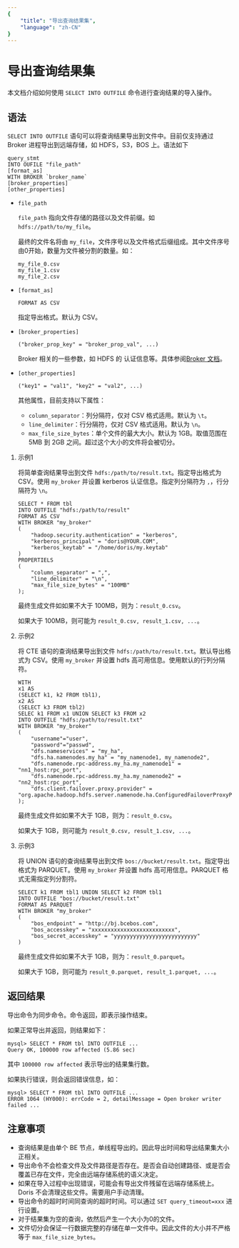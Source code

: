 ```yaml
---
{
    "title": "导出查询结果集",
    "language": "zh-CN"
}
---
```


<!--
Licensed to the Apache Software Foundation (ASF) under one
or more contributor license agreements.  See the NOTICE file
distributed with this work for additional information
regarding copyright ownership.  The ASF licenses this file
to you under the Apache License, Version 2.0 (the
"License"); you may not use this file except in compliance
with the License.  You may obtain a copy of the License at

  http://www.apache.org/licenses/LICENSE-2.0

Unless required by applicable law or agreed to in writing,
software distributed under the License is distributed on an
"AS IS" BASIS, WITHOUT WARRANTIES OR CONDITIONS OF ANY
KIND, either express or implied.  See the License for the
specific language governing permissions and limitations
under the License.
-->

# 导出查询结果集

本文档介绍如何使用 `SELECT INTO OUTFILE` 命令进行查询结果的导入操作。

## 语法

`SELECT INTO OUTFILE` 语句可以将查询结果导出到文件中。目前仅支持通过 Broker 进程导出到远端存储，如 HDFS，S3，BOS 上。语法如下

```
query_stmt
INTO OUFILE "file_path"
[format_as]
WITH BROKER `broker_name`
[broker_properties]
[other_properties]
```

* `file_path`

    `file_path` 指向文件存储的路径以及文件前缀。如 `hdfs://path/to/my_file`。
    
    最终的文件名将由 `my_file`，文件序号以及文件格式后缀组成。其中文件序号由0开始，数量为文件被分割的数量。如：
    
    ```
    my_file_0.csv
    my_file_1.csv
    my_file_2.csv
    ```

* `[format_as]`

    ```
    FORMAT AS CSV
    ```
    
    指定导出格式。默认为 CSV。

* `[broker_properties]`

    ```
    ("broker_prop_key" = "broker_prop_val", ...)
    ``` 

    Broker 相关的一些参数，如 HDFS 的 认证信息等。具体参阅[Broker 文档](./broker.html)。

* `[other_properties]`

    ```
    ("key1" = "val1", "key2" = "val2", ...)
    ```

    其他属性，目前支持以下属性：

    * `column_separator`：列分隔符，仅对 CSV 格式适用。默认为 `\t`。
    * `line_delimiter`：行分隔符，仅对 CSV 格式适用。默认为 `\n`。
    * `max_file_size_bytes`：单个文件的最大大小。默认为 1GB。取值范围在 5MB 到 2GB 之间。超过这个大小的文件将会被切分。

1. 示例1

    将简单查询结果导出到文件 `hdfs:/path/to/result.txt`。指定导出格式为 CSV。使用 `my_broker` 并设置 kerberos 认证信息。指定列分隔符为 `,`，行分隔符为 `\n`。

    ```
    SELECT * FROM tbl
    INTO OUTFILE "hdfs:/path/to/result"
    FORMAT AS CSV
    WITH BROKER "my_broker"
    (
        "hadoop.security.authentication" = "kerberos",
        "kerberos_principal" = "doris@YOUR.COM",
        "kerberos_keytab" = "/home/doris/my.keytab"
    )
    PROPERTIELS
    (
        "column_separator" = ",",
        "line_delimiter" = "\n",
        "max_file_size_bytes" = "100MB"
    );
    ```
    
    最终生成文件如如果不大于 100MB，则为：`result_0.csv`。
    
    如果大于 100MB，则可能为 `result_0.csv, result_1.csv, ...`。

2. 示例2

    将 CTE 语句的查询结果导出到文件 `hdfs:/path/to/result.txt`。默认导出格式为 CSV。使用 `my_broker` 并设置 hdfs 高可用信息。使用默认的行列分隔符。

    ```
    WITH
    x1 AS
    (SELECT k1, k2 FROM tbl1),
    x2 AS
    (SELECT k3 FROM tbl2)
    SELEC k1 FROM x1 UNION SELECT k3 FROM x2
    INTO OUTFILE "hdfs:/path/to/result.txt"
    WITH BROKER "my_broker"
    (
        "username"="user",
        "password"="passwd",
        "dfs.nameservices" = "my_ha",
        "dfs.ha.namenodes.my_ha" = "my_namenode1, my_namenode2",
        "dfs.namenode.rpc-address.my_ha.my_namenode1" = "nn1_host:rpc_port",
        "dfs.namenode.rpc-address.my_ha.my_namenode2" = "nn2_host:rpc_port",
        "dfs.client.failover.proxy.provider" = "org.apache.hadoop.hdfs.server.namenode.ha.ConfiguredFailoverProxyProvider"
    );
    ```
    
    最终生成文件如如果不大于 1GB，则为：`result_0.csv`。
    
    如果大于 1GB，则可能为 `result_0.csv, result_1.csv, ...`。
    
3. 示例3

    将 UNION 语句的查询结果导出到文件 `bos://bucket/result.txt`。指定导出格式为 PARQUET。使用 `my_broker` 并设置 hdfs 高可用信息。PARQUET 格式无需指定列分割符。
    
    ```
    SELECT k1 FROM tbl1 UNION SELECT k2 FROM tbl1
    INTO OUTFILE "bos://bucket/result.txt"
    FORMAT AS PARQUET
    WITH BROKER "my_broker"
    (
        "bos_endpoint" = "http://bj.bcebos.com",
        "bos_accesskey" = "xxxxxxxxxxxxxxxxxxxxxxxxxx",
        "bos_secret_accesskey" = "yyyyyyyyyyyyyyyyyyyyyyyyyy"
    )
    ```
    
    最终生成文件如如果不大于 1GB，则为：`result_0.parquet`。
    
    如果大于 1GB，则可能为 `result_0.parquet, result_1.parquet, ...`。
    
## 返回结果

导出命令为同步命令。命令返回，即表示操作结束。

如果正常导出并返回，则结果如下：

```
mysql> SELECT * FROM tbl INTO OUTFILE ...                                                                                                                                                                                                                                                                Query OK, 100000 row affected (5.86 sec)
```

其中 `100000 row affected` 表示导出的结果集行数。

如果执行错误，则会返回错误信息，如：

```
mysql> SELECT * FROM tbl INTO OUTFILE ...                                                                                                                                                                                                                                                                  ERROR 1064 (HY000): errCode = 2, detailMessage = Open broker writer failed ...
```

## 注意事项

* 查询结果是由单个 BE 节点，单线程导出的。因此导出时间和导出结果集大小正相关。
* 导出命令不会检查文件及文件路径是否存在。是否会自动创建路径、或是否会覆盖已存在文件，完全由远端存储系统的语义决定。
* 如果在导入过程中出现错误，可能会有导出文件残留在远端存储系统上。Doris 不会清理这些文件。需要用户手动清理。
* 导出命令的超时时间同查询的超时时间。可以通过 `SET query_timeout=xxx` 进行设置。
* 对于结果集为空的查询，依然后产生一个大小为0的文件。
* 文件切分会保证一行数据完整的存储在单一文件中。因此文件的大小并不严格等于 `max_file_size_bytes`。
